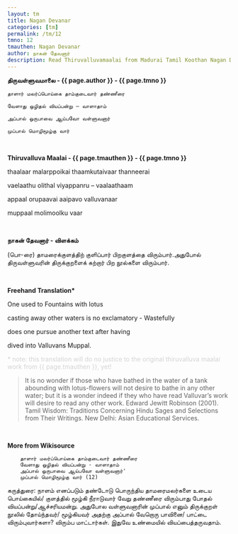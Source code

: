 ```yaml
---
layout: tm
title: Nagan Devanar
categories: [tm]
permalink: /tm/12
tmno: 12
tmauthen: Nagan Devanar
author: நாகன் தேவனார்
description: Read Thiruvalluvamaalai from Madurai Tamil Koothan Nagan Devanar with english translation
---
```


**திருவள்ளுவமாலை - {{ page.author }} - {{ page.tmno }}**

	தாளார் மலர்ப்பொய்கை தாம்குடைவார் தண்ணீரை
	
	வேளாது ஒழிதல் வியப்பன்று – வாளாதாம்

	அப்பால் ஒருபாவை ஆய்பவோ வள்ளுவனார்

	முப்பால் மொழிமூழ்கு வார்

<br>

**Thiruvalluva Maalai - {{ page.tmauthen }} - {{ page.tmno }}**

thaalaar malarppoikai thaamkutaivaar thanneerai

vaelaathu olithal viyappanru – vaalaathaam

appaal orupaavai aaipavo valluvanaar

muppaal molimoolku vaar

<br>

**நாகன் தேவனார் - விளக்கம்**

(பொ-ரை) தாமரைக்குளத்திற் குளிப்பார் பிறகுளத்தை விரும்பார்.அதுபோல் திருவள்ளுவரின் திருக்குறளைக் கற்றார் பிற நூல்களை விரும்பார்.

<br>

**Freehand Translation\***

One used to Fountains with lotus 

casting away other waters is no exclamatory - Wastefully

does one pursue another text after having 

dived into Valluvans Muppal.

<p style="color: lightgrey;">* note: this translation will do no justice to the original thiruvalluva maalai work from {{ page.tmauthen }}, yet!</p>

> It is no wonder if those who have bathed in the water of a tank abounding with lotus-flowers will not desire to bathe in any other water; but it is a wonder indeed if they who have read Valluvar’s work will desire to read any other work.
> Edward Jewitt Robinson (2001). Tamil Wisdom: Traditions Concerning Hindu Sages and Selections from Their Writings. New Delhi: Asian Educational Services.


<br>

**More from Wikisource**

        தாளார் மலர்ப்பொய்கை தாம்குடைவார் தண்ணீரை
        வேளாது ஒழிதல் வியப்பன்று - வாளாதாம்
        அப்பால் ஒருபாவை ஆய்பவோ வள்ளுவனார்'
        முப்பால் மொழிமூழ்கு வார் (12)

கருத்துரை:
நாளம் எனப்படும் தண்டோடு பொருந்திய தாமரைமலர்களை உடைய பொய்கையில்/ குளத்தில் மூழ்கி நீராடுவார் வேறு தண்ணீரை விரும்பாது போதல் வியப்பன்று/ஆச்சரியமன்று. அதுபோல வள்ளுவனாரின் முப்பால் எனும் திருக்குறள் நூலில் தோய்ந்தவர்/ மூழ்கியவர் அதற்கு அப்பால் வேறொரு பாவினை/ பாட்டை விரும்புவார்களா? விரும்ப மாட்டார்கள். இதுவே உண்மையில் வியப்பைத்தருவதாம். 
